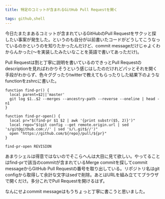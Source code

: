 ```yaml
---
title: 特定のコミットが含まれるGitHub Pull Requestを開く

tags: github,shell
---
```


今日たまたまあるコミットが含まれているGitHubのPull Requestをサクッと探したい事案が発生した。というのも自分が以前書いたコードがどうしてこうなっているのかというのを知りたかったんだけど、commit messageだけじゃよくわからんかった(〜を実装したみたいなことを英語で書いてあっただけ)。

Pull Requestは割と丁寧に説明を書いているのできっとPull Requestのdescriptionを見ればわかりそうという感じはしたのだけれどパッとそれを開く手段がわからず、色々ググったりtwitterで教えてもらったりした結果下のようなfunctionをzshrcに書いた。

```shell
function find-pr() {
  local parent=$2||'master'
  git log $1..$2 --merges --ancestry-path --reverse --oneline | head -n1
}

function find-pr-open() {
  local pr="$(find-pr $1 $2 | awk '{print substr($5, 2)}')"
  local repo="$(git config --get remote.origin.url | sed 's/git@github.com://' | sed 's/\.git$//')"
  open "https://github.com/${repo}/pull/${pr}"
}
```

```
find-pr-open REVISION
```

あまりシェルは得意ではないのでそこらへんは大目に見て欲しい。やってることはfind-prで該当のcommitが含まれているMerge commitを探してcommit messageからGitHub Pull Requestの番号を取り出している。リポジトリ名はgit configから取得して余計な文字はsedで削除。あとはURLを組み立ててブラウザで開くだけ。多分これでPull Requestを開けるはず。

なんにせよcommit messageはもうちょっと丁寧に書こうと思いました。
